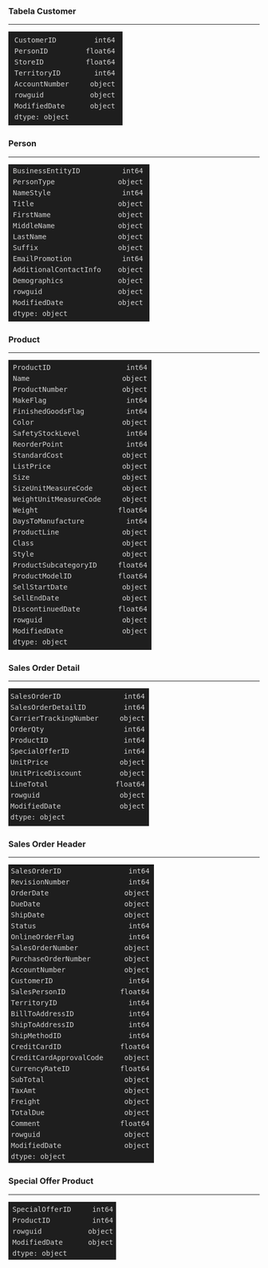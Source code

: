 ### **Tabela Customer**
---
[![Alt text](https://github.com/rbsmotta/bike-manufacturing-company/blob/main/img/data/customer.png)]([https://digitalocean.com](https://github.com/rbsmotta/bike-manufacturing-company/blob/main/img/data/customer.png))

### **Person**
---
[![Alt text](https://github.com/rbsmotta/bike-manufacturing-company/blob/main/img/data/person.png)]([https://digitalocean.com](https://github.com/rbsmotta/bike-manufacturing-company/blob/main/img/data/person.png))

### **Product**
---
[![Alt text](https://github.com/rbsmotta/bike-manufacturing-company/blob/main/img/data/product.png)](https://github.com/rbsmotta/bike-manufacturing-company/blob/main/img/data/product.png)

### **Sales Order Detail**
---
[![Alt text](https://github.com/rbsmotta/bike-manufacturing-company/blob/main/img/data/sales-order-detail.png)](https://github.com/rbsmotta/bike-manufacturing-company/blob/main/img/data/sales-order-detail.png)

### **Sales Order Header**
---
[![Alt text](https://github.com/rbsmotta/bike-manufacturing-company/blob/main/img/data/sales-order-header.png)](https://github.com/rbsmotta/bike-manufacturing-company/blob/main/img/data/sales-order-header.png)

### **Special Offer Product**
---
[![Alt text](https://github.com/rbsmotta/bike-manufacturing-company/blob/main/img/data/special-offer-product.png)](https://github.com/rbsmotta/bike-manufacturing-company/blob/main/img/data/special-offerproduct.png)
